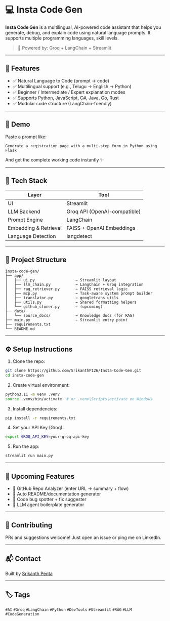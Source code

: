 
# 💻 Insta Code Gen

**Insta Code Gen** is a multilingual, AI-powered code assistant that helps you generate, debug, and explain code using natural language prompts. It supports multiple programming languages, skill levels.

> 🧠 Powered by: Groq + LangChain + Streamlit

---

## 🌟 Features

- ✅ Natural Language to Code (prompt → code)
- ✅ Multilingual support (e.g., Telugu → English → Python)
- ✅ Beginner / Intermediate / Expert explanation modes
- ✅ Supports Python, JavaScript, C#, Java, Go, Rust
- ✅ Modular code structure (LangChain-friendly)

---

## 📸 Demo

Paste a prompt like:

```text
Generate a registration page with a multi-step form in Python using Flask
```

And get the complete working code instantly ✨

---

## 🔧 Tech Stack

| Layer | Tool |
|-------|------|
| UI | Streamlit |
| LLM Backend | Groq API (OpenAI-compatible) |
| Prompt Engine | LangChain |
| Embedding & Retrieval | FAISS + OpenAI Embeddings |
| Language Detection | langdetect |

---

## 📁 Project Structure

```
insta-code-gen/
├── app/
│   ├── ui.py                  ← Streamlit layout
│   ├── llm_chain.py           ← LangChain + Groq integration
│   ├── rag_retriever.py       ← FAISS retrieval logic
│   ├── mcp.py                 ← Task-aware system prompt builder
│   ├── translator.py          ← googletrans utils
│   ├── utils.py               ← Shared formatting helpers
│   └── github_cloner.py       ← (upcoming)
├── data/
│   └── source_docs/           ← Knowledge docs (for RAG)
├── main.py                    ← Streamlit entry point
├── requirements.txt
└── README.md
```

---

## ⚙️ Setup Instructions

1. Clone the repo:
```bash
git clone https://github.com/SrikanthP126/Insta-Code-Gen.git
cd insta-code-gen
```

2. Create virtual environment:
```bash
python3.11 -m venv .venv
source .venv/bin/activate  # or .venv\Scripts\activate on Windows
```

3. Install dependencies:
```bash
pip install -r requirements.txt
```

4. Set your API Key (Groq):
```bash
export GROQ_API_KEY=your-groq-api-key
```

5. Run the app:
```bash
streamlit run main.py
```

---

## 🔭 Upcoming Features

- 🧠 GitHub Repo Analyzer (enter URL → summary + flow)
- 🧾 Auto README/documentation generator
- 🐞 Code bug spotter + fix suggester
- 🧱 LLM agent boilerplate generator

---

## 🤝 Contributing

PRs and suggestions welcome! Just open an issue or ping me on LinkedIn.

---

## 📬 Contact

Built by [Srikanth Penta](https://www.linkedin.com/in/penta-srikanth/)

---

## 🏷️ Tags

`#AI` `#Groq` `#LangChain` `#Python` `#DevTools` `#Streamlit` `#RAG` `#LLM` `#CodeGeneration`
